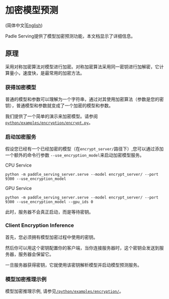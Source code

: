 # 加密模型预测

(简体中文|[English](ENCRYPTION.md))

Padle Serving提供了模型加密预测功能，本文档显示了详细信息。

## 原理

采用对称加密算法对模型进行加密。对称加密算法采用同一密钥进行加解密，它计算量小，速度快，是最常用的加密方法。

### 获得加密模型

普通的模型和参数可以理解为一个字符串，通过对其使用加密算法（参数是您的密钥），普通模型和参数就变成了一个加密的模型和参数。

我们提供了一个简单的演示来加密模型。请参阅[`python/examples/encryption/encrypt.py`](../python/examples/encryption/encrypt.py)。


### 启动加密服务

假设您已经有一个已经加密的模型（在`encrypt_server/`路径下）,您可以通过添加一个额外的命令行参数 `--use_encryption_model`来启动加密模型服务。

CPU Service
```
python -m paddle_serving_server.serve --model encrypt_server/ --port 9300 --use_encryption_model
```
GPU Service
```
python -m paddle_serving_server.serve --model encrypt_server/ --port 9300 --use_encryption_model --gpu_ids 0
```

此时，服务器不会真正启动，而是等待密钥。

### Client Encryption Inference

首先，您必须拥有模型加密过程中使用的密钥。

然后你可以用这个密钥配置你的客户端，当你连接服务器时，这个密钥会发送到服务器，服务器会保留它。

一旦服务器获得密钥，它就使用该密钥解析模型并启动模型预测服务。


### 模型加密推理示例
模型加密推理示例, 请参见[`/python/examples/encryption/`](../python/examples/encryption/)。

